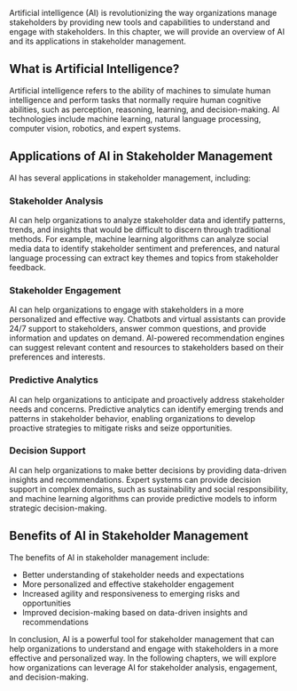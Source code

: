 
Artificial intelligence (AI) is revolutionizing the way organizations manage stakeholders by providing new tools and capabilities to understand and engage with stakeholders. In this chapter, we will provide an overview of AI and its applications in stakeholder management.

What is Artificial Intelligence?
--------------------------------

Artificial intelligence refers to the ability of machines to simulate human intelligence and perform tasks that normally require human cognitive abilities, such as perception, reasoning, learning, and decision-making. AI technologies include machine learning, natural language processing, computer vision, robotics, and expert systems.

Applications of AI in Stakeholder Management
--------------------------------------------

AI has several applications in stakeholder management, including:

### Stakeholder Analysis

AI can help organizations to analyze stakeholder data and identify patterns, trends, and insights that would be difficult to discern through traditional methods. For example, machine learning algorithms can analyze social media data to identify stakeholder sentiment and preferences, and natural language processing can extract key themes and topics from stakeholder feedback.

### Stakeholder Engagement

AI can help organizations to engage with stakeholders in a more personalized and effective way. Chatbots and virtual assistants can provide 24/7 support to stakeholders, answer common questions, and provide information and updates on demand. AI-powered recommendation engines can suggest relevant content and resources to stakeholders based on their preferences and interests.

### Predictive Analytics

AI can help organizations to anticipate and proactively address stakeholder needs and concerns. Predictive analytics can identify emerging trends and patterns in stakeholder behavior, enabling organizations to develop proactive strategies to mitigate risks and seize opportunities.

### Decision Support

AI can help organizations to make better decisions by providing data-driven insights and recommendations. Expert systems can provide decision support in complex domains, such as sustainability and social responsibility, and machine learning algorithms can provide predictive models to inform strategic decision-making.

Benefits of AI in Stakeholder Management
----------------------------------------

The benefits of AI in stakeholder management include:

* Better understanding of stakeholder needs and expectations
* More personalized and effective stakeholder engagement
* Increased agility and responsiveness to emerging risks and opportunities
* Improved decision-making based on data-driven insights and recommendations

In conclusion, AI is a powerful tool for stakeholder management that can help organizations to understand and engage with stakeholders in a more effective and personalized way. In the following chapters, we will explore how organizations can leverage AI for stakeholder analysis, engagement, and decision-making.
